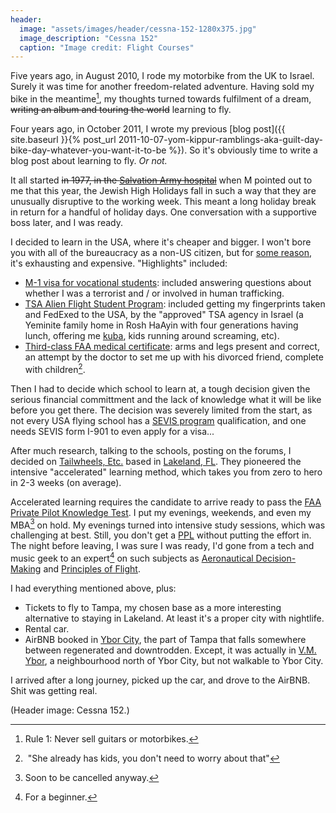 ```yaml
---
header:
  image: "assets/images/header/cessna-152-1280x375.jpg"
  image_description: "Cessna 152"
  caption: "Image credit: Flight Courses"
---
```

Five years ago, in August 2010, I rode my motorbike from the UK to
Israel.  Surely it was time for another freedom-related adventure.
Having sold my bike in the meantime[^bike], my thoughts turned towards
fulfilment of a dream, ~~writing an album and touring the world~~
learning to fly.

[^bike]: Rule 1: Never sell guitars or motorbikes.

Four years ago, in October 2011, I wrote my previous [blog post]({{
site.baseurl }}{% post_url
2011-10-07-yom-kippur-ramblings-aka-guilt-day-bike-day-whatever-you-want-it-to-be
%}). So it's obviously time to write a blog post about learning
to fly. *Or not.*

It all started ~~in 1977, in the [Salvation Army
hospital](http://ezitis.myzen.co.uk/mothers.html)~~ when M pointed
out to me that this year, the Jewish High Holidays fall in such a way
that they are unusually disruptive to the working week. This meant
a long holiday break in return for a handful of holiday days. One
conversation with a supportive boss later, and I was ready.

I decided to learn in the USA, where it's cheaper and bigger. I won't
bore you with all of the bureaucracy as a non-US citizen, but for [some
reason](https://www.youtube.com/watch?v=m8Uloqbxy_M), it's exhausting
and expensive. "Highlights" included:

* [M-1 visa for vocational
  students](https://travel.state.gov/content/visas/en/study-exchange/student.html):
  included answering questions about whether I was a terrorist and / or
  involved in human trafficking.
* [TSA Alien Flight Student
  Program](https://www.aopa.org/advocacy/pilots/alien-flight-training-program/aliens-and-non-us-citizens-seeking-flight-training):
  included getting my fingerprints taken and FedExed to the USA, by
  the "approved" TSA agency in Israel (a
    Yeminite family home in Rosh HaAyin with four generations having lunch,
    offering me [kuba](https://en.wikipedia.org/wiki/Kibbeh), kids
    running around screaming, etc).
* [Third-class FAA medical
  certificate](https://www.faa.gov/licenses_certificates/medical_certification/):
  arms and legs present and correct, an attempt by the doctor to set
  me up with his divorced friend, complete with children[^doctor].

[^doctor]: "She already has kids, you don't need to worry about that"

Then I had to decide which school to learn at, a tough decision given
the serious financial committment and the lack of knowledge what it will
be like before you get there. The decision was severely limited from the
start, as not every USA flying school has a [SEVIS
program](http://www.ice.gov/sevis) qualification, and one needs SEVIS
form I-901 to even apply for a visa...

After much research, talking to the schools, posting on the forums, I
decided on [Tailwheels, Etc.](http://www.tailwheelsetc.com/) based in
[Lakeland,
FL](https://www.faa.gov/regulations_policies/handbooks_manuals/aviation/phak/media/06_phak_ch4.pdf).
They pioneered the intensive "accelerated" learning method, which takes
you from zero to hero in 2-3 weeks (on average).

Accelerated learning requires the candidate to arrive ready to pass the
[FAA Private Pilot Knowledge
Test](https://www.faa.gov/pilots/become/knowledge/).  I put my evenings,
weekends, and even my MBA[^mba] on hold. My evenings turned into
intensive study sessions, which was challenging at best. Still, you
don't get a [PPL](https://en.wikipedia.org/wiki/Private_pilot_licence)
without putting the effort in. The night before leaving, I was sure I
was ready, I'd gone from a tech and music geek to an expert[^expert] on
such subjects as [Aeronautical
Decision-Making](https://www.faa.gov/regulations_policies/handbooks_manuals/aviation/phak/media/04_phak_ch2.pdf)
and [Principles of
Flight](https://www.faa.gov/regulations_policies/handbooks_manuals/aviation/phak/media/06_phak_ch4.pdf).

[^mba]: Soon to be cancelled anyway.
[^expert]: For a beginner.

I had everything mentioned above, plus:

* Tickets to fly to Tampa, my chosen base as a more interesting
  alternative to staying in Lakeland. At least it's a proper city with
  nightlife.
* Rental car.
* AirBNB booked in [Ybor City](https://yborcityonline.com/), the part of
  Tampa that falls somewhere between regenerated and downtrodden.
  Except, it was actually in [V.M. Ybor](http://www.vmybor.org/), a
  neighbourhood north of Ybor City, but not walkable to Ybor City.

I arrived after a long journey, picked up the car, and drove to the
AirBNB. Shit was getting real.

(Header image: Cessna 152.)
